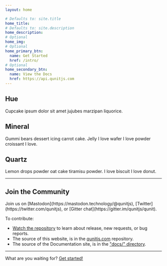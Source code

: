 ```yaml
---
layout: home

# Defaults to: site.title
home_title:
# Defaults to: site.description
home_description:
# Optional
home_img:
# Optional
home_primary_btn:
  name: Get Started
  href: /intro/
# Optional
home_secondary_btn:
  name: View the Docs
  href: https://api.qunitjs.com
---
```


<section class="grid grid--small home-highlights">
  <div>
    <h2>Hue</h2>
    <p>Cupcake ipsum dolor sit amet jujubes marzipan liquorice.</p>
  </div>

  <div>
    <h2>Mineral</h2>
    <p>Gummi bears dessert icing carrot cake. Jelly I love wafer I love powder croissant I love.</p>
  </div>

  <div>
    <h2>Quartz</h2>
    <p>Lemon drops powder oat cake tiramisu powder. I love biscuit I love donut.</p>
  </div>
</section>

---

## Join the Community

<p class="lead lead--center" markdown="1">Join us on [Mastodon](https://mastodon.technology/@qunitjs), [Twitter](https://twitter.com/qunitjs), or [Gitter chat](https://gitter.im/qunitjs/qunit).</p>

To contribute:

* [Watch the repository](https://github.com/qunitjs/qunit) to learn about release, new requests, or bug reports.
* The source of this website, is in the [qunitjs.com](https://github.com/qunitjs/qunitjs.com) repository.
* The source of the Documentation site, is in the ["docs/" directory](https://github.com/qunitjs/qunit/tree/master/docs).

---

<p class="cta">What are you waiting for? <a href="{{ '/intro/' | relative_url }}" class="button">Get started!</a></p>
